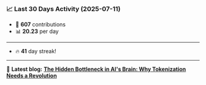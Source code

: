 <!--START_STATS-->
### 📈 Last 30 Days Activity (2025-07-11)  
- 🧮 **607** contributions  
- 📊 **20.23** per day
---
- 🔥 **41** day streak!
---
📝 **Latest blog:** [**The Hidden Bottleneck in AI's Brain: Why Tokenization Needs a Revolution**](https://andriak.com/blog/tokenization-revolution)
<!--END_STATS-->
